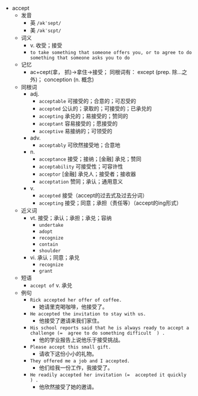 - accept
  - 发音
    - 英 `/əkˈsept/`
    - 美 `/əkˈsɛpt/`
  - 词义
    - v. 收受；接受
    - `to take something that someone offers you, or to agree to do something that someone asks you to do`
  - 记忆
    - ac+cept(拿， 抓)→拿住→接受； 同根词有： except (prep. 除…之外)； conception (n. 概念)
  - 同根词
    - adj.
      - `acceptable` 可接受的；合意的；可忍受的
      - `accepted` 公认的；录取的；可接受的；已承兑的
      - `accepting` 承兑的；易接受的；赞同的
      - `acceptant` 容易接受的；愿接受的
      - `acceptive` 易接纳的；可领受的
    - adv.
      - `acceptably` 可欣然接受地；合意地
    - n.
      - `acceptance` 接受；接纳；[金融] 承兑；赞同
      - `acceptability` 可接受性；可容许性
      - `acceptor` [金融] 承兑人；接受者；接收器
      - `acceptation` 赞同；承认；通用意义
    - v.
      - `accepted` 接受（accept的过去式及过去分词）
      - `accepting` 接受；同意；承担（责任等）（accept的ing形式）
  - 近义词
    - vt. 接受；承认；承担；承兑；容纳
      - `undertake`
      - `adopt`
      - `recognize`
      - `contain`
      - `shoulder`
    - vi. 承认；同意；承兑
      - `recognize`
      - `grant`
  - 短语
    - `accept of` v. 承兑 
  - 例句
    - `Rick accepted her offer of coffee.`
      - 她请里克喝咖啡，他接受了。
    - `He accepted the invitation to stay with us.`
      - 他接受了邀请来我们家住。
    - `His school reports said that he is always ready to accept a challenge (=  agree to do something difficult  ) .`
      - 他的学业报告上说他乐于接受挑战。
    - `Please accept this small gift.`
      - 请收下这份小小的礼物。
    - `They offered me a job and I accepted.`
      - 他们给我一份工作，我接受了。
    - `He readily accepted her invitation (=  accepted it quickly  ) .`
      - 他欣然接受了她的邀请。

